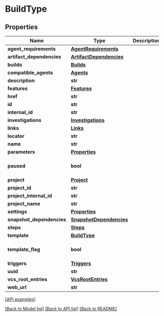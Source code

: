 # BuildType

## Properties
Name | Type | Description | Notes
------------ | ------------- | ------------- | -------------
**agent_requirements** | [**AgentRequirements**](AgentRequirements.md) |  | [optional] 
**artifact_dependencies** | [**ArtifactDependencies**](ArtifactDependencies.md) |  | [optional] 
**builds** | [**Builds**](Builds.md) |  | [optional] 
**compatible_agents** | [**Agents**](Agents.md) |  | [optional] 
**description** | **str** |  | [optional] 
**features** | [**Features**](Features.md) |  | [optional] 
**href** | **str** |  | [optional] 
**id** | **str** |  | [optional] 
**internal_id** | **str** |  | [optional] 
**investigations** | [**Investigations**](Investigations.md) |  | [optional] 
**links** | [**Links**](Links.md) |  | [optional] 
**locator** | **str** |  | [optional] 
**name** | **str** |  | [optional] 
**parameters** | [**Properties**](Properties.md) |  | [optional] 
**paused** | **bool** |  | [optional] [default to False]
**project** | [**Project**](Project.md) |  | [optional] 
**project_id** | **str** |  | [optional] 
**project_internal_id** | **str** |  | [optional] 
**project_name** | **str** |  | [optional] 
**settings** | [**Properties**](Properties.md) |  | [optional] 
**snapshot_dependencies** | [**SnapshotDependencies**](SnapshotDependencies.md) |  | [optional] 
**steps** | [**Steps**](Steps.md) |  | [optional] 
**template** | [**BuildType**](BuildType.md) |  | [optional] 
**template_flag** | **bool** |  | [optional] [default to False]
**triggers** | [**Triggers**](Triggers.md) |  | [optional] 
**uuid** | **str** |  | [optional] 
**vcs_root_entries** | [**VcsRootEntries**](VcsRootEntries.md) |  | [optional] 
**web_url** | **str** |  | [optional] 

[[API examples]](http://devopshq.github.io/teamcity/teamcity_models/BuildType.html)

[[Back to Model list]](../README.md#documentation-for-models) [[Back to API list]](../README.md#documentation-for-api-endpoints) [[Back to README]](../README.md)


